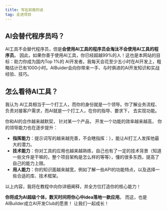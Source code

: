 ```yaml
---
title: 写在前面的话
tag: 走进项目
---
```

## AI会替代程序员吗？
AI工具不会替代程序员，但是**会使用AI工具的程序员会淘汰不会使用AI工具的程序员**。 因此，如果你善于使用AI工具，你已经超越99%的人！这也是本网站的目标：助力你成为国内Top 1%的 AI开发者。我每天会花至少五小时在AI开发上，粗略估计已有1000小时。AIBuider会向你带来一手、与时俱进的AI开发知识和实战经验、技巧。 



## 怎么看待AI工具？
我认为 AI工具相当于一个打工人，而你的身份就是一个领导。你了解业务流程、负责对接客户需求，而AI就是一个打工人，在你的指导、要求下， 去实现功能。

你和AI的合作越来越默契， 针对某一个产品， 开发一个功能的效率越来越高， 你的领导能力也在逐步提升：
- **指挥能力**：提示词写的越来越完善，不会瞎指挥：），能让AI打工人发挥他最大的潜力。
- **技术能力**：你对工具的应用也越来越熟练，自己也有了一定的技术背景（知道一些文件是干嘛的，整个项目架构是怎么样的等等），懂的很多东西，提高了自己的能力上限。
- **用人能力**：你的知识面越来越宽，例如了解一些API的功能特点，以及选择一些合适的库、技术框架。

以上内容，我将在教程中向你详细阐释，并全方位打造你的核心能力！


**你将成为AI超级个体，数天时间将你心中idea落地一款应用**。 而这，也是AIBuilder成立AI开发Club的愿景！ 让我们一起成长！

<ArtPlayer src="https://mse-demo.u2sb.com/dash/master.m3u8" />
